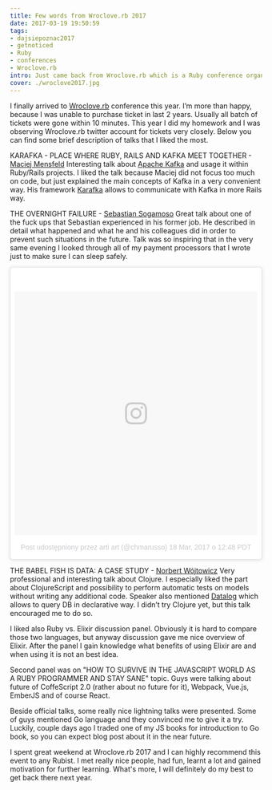 ```yaml
---
title: Few words from Wroclove.rb 2017
date: 2017-03-19 19:50:59
tags:
- dajsiepoznac2017
- getnoticed
- Ruby
- conferences
- Wroclove.rb
intro: Just came back from Wroclove.rb which is a Ruby conference organized in Wroclaw, Poland.
cover: ./wroclove2017.jpg
---
```

I finally arrived to [Wroclove.rb](http://www.wrocloverb.com/) conference this year. I’m more than happy, because I was unable to purchase ticket in last 2 years. Usually all batch of tickets were gone within 10 minutes. This year I did my homework and I was observing Wroclove.rb twitter account for tickets very closely. Below you can find some brief description of talks that I liked the most.

KARAFKA - PLACE WHERE RUBY, RAILS AND KAFKA MEET TOGETHER - [Maciej Mensfeld](http://mensfeld.pl)
Interesting talk about [Apache Kafka](https://kafka.apache.org) and usage it within Ruby/Rails projects. I liked the talk because Maciej did not focus too much on code, but just explained the main concepts of Kafka in a very convenient way. His framework [Karafka](https://github.com/karafka/karafka) allows to communicate with Kafka in more Rails way.

THE OVERNIGHT FAILURE - [Sebastian Sogamoso](https://twitter.com/sebasoga)
Great talk about one of the fuck ups that Sebastian experienced in his former job. He described in detail what happened and what he and his colleagues did in order to prevent such situations in the future. Talk was so inspiring that in the very same evening I looked through all of my payment processors that I wrote just to make sure I can sleep safely.

<blockquote class="instagram-media" data-instgrm-version="7" style=" background:#FFF; border:0; border-radius:3px; box-shadow:0 0 1px 0 rgba(0,0,0,0.5),0 1px 10px 0 rgba(0,0,0,0.15); margin: 1px; max-width:658px; padding:0; width:99.375%; width:-webkit-calc(100% - 2px); width:calc(100% - 2px);"><div style="padding:8px;"> <div style=" background:#F8F8F8; line-height:0; margin-top:40px; padding:50.0% 0; text-align:center; width:100%;"> <div style=" background:url(data:image/png;base64,iVBORw0KGgoAAAANSUhEUgAAACwAAAAsCAMAAAApWqozAAAABGdBTUEAALGPC/xhBQAAAAFzUkdCAK7OHOkAAAAMUExURczMzPf399fX1+bm5mzY9AMAAADiSURBVDjLvZXbEsMgCES5/P8/t9FuRVCRmU73JWlzosgSIIZURCjo/ad+EQJJB4Hv8BFt+IDpQoCx1wjOSBFhh2XssxEIYn3ulI/6MNReE07UIWJEv8UEOWDS88LY97kqyTliJKKtuYBbruAyVh5wOHiXmpi5we58Ek028czwyuQdLKPG1Bkb4NnM+VeAnfHqn1k4+GPT6uGQcvu2h2OVuIf/gWUFyy8OWEpdyZSa3aVCqpVoVvzZZ2VTnn2wU8qzVjDDetO90GSy9mVLqtgYSy231MxrY6I2gGqjrTY0L8fxCxfCBbhWrsYYAAAAAElFTkSuQmCC); display:block; height:44px; margin:0 auto -44px; position:relative; top:-22px; width:44px;"></div></div><p style=" color:#c9c8cd; font-family:Arial,sans-serif; font-size:14px; line-height:17px; margin-bottom:0; margin-top:8px; overflow:hidden; padding:8px 0 7px; text-align:center; text-overflow:ellipsis; white-space:nowrap;"><a href="https://www.instagram.com/p/BRyrDvsAtoJ/" style=" color:#c9c8cd; font-family:Arial,sans-serif; font-size:14px; font-style:normal; font-weight:normal; line-height:17px; text-decoration:none;" target="_blank">Post udostępniony przez arti art (@chmarusso)</a> <time style=" font-family:Arial,sans-serif; font-size:14px; line-height:17px;" datetime="2017-03-18T19:48:13+00:00">18 Mar, 2017 o 12:48 PDT</time></p></div></blockquote> <script async defer src="//platform.instagram.com/en_US/embeds.js"></script>

THE BABEL FISH IS DATA: A CASE STUDY - [Norbert Wójtowicz](https://twitter.com/pithyless)
Very professional and interesting talk about Clojure. I especially liked the part about ClojureScript and possibility to perform automatic tests on models without writing any additional code. Speaker also mentioned [Datalog](http://www.learndatalogtoday.org/) which allows to query DB in declarative way. I didn’t try Clojure yet, but this talk encouraged me to do so.

I liked also Ruby vs. Elixir discussion panel. Obviously it is hard to compare those two languages, but anyway discussion gave me nice overview of Elixir. After the panel I gain knowledge what benefits of using Elixir are and when using it is not an best idea.

Second panel was on "HOW TO SURVIVE IN THE JAVASCRIPT WORLD AS A RUBY PROGRAMMER AND STAY SANE" topic. Guys were talking about future of CoffeScript 2.0 (rather about no future for it), Webpack, Vue.js, EmberJS and of course React.

Beside official talks, some really nice lightning talks were presented. Some of guys mentioned Go language and they convinced me to give it a try. Luckily, couple days ago I traded one of my JS books for introduction to Go book, so you can expect blog post about it in the near future.

I spent great weekend at Wroclove.rb 2017 and I can highly recommend this event to any Rubist. I met really nice people, had fun, learnt a lot and gained motivation for further learning. What's more, I will definitely do my best to get back there next year.
